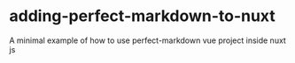 # adding-perfect-markdown-to-nuxt
A minimal example of how to use perfect-markdown vue project inside nuxt js

